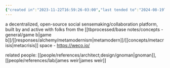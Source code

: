 ```yaml
---
{"created in":"2023-11-22T16:59:26-03:00","last tended to":"2024-08-19T03:38:05-03:00","tags":["tool","sensemaking","socialsensemaking","socialoperatingsystems","project","open-source","tier1"],"dg-publish":true,"permalink":"/projects-and-tools/tools/design/weco/","dgPassFrontmatter":true,"created":"2023-11-22T16:59:26.104-03:00","updated":"2024-08-19T03:44:09.824-03:00"}
---
```


a decentralized, open-source social sensemaking/collaboration platform, built by and active with folks from the [[tbprocessed/base notes/concepts - general/game b\|game b]]/[[responses/alchemy/metamodernism\|metamodern]]/[[concepts/metacrisis\|metacrisis]] space - https://weco.io/

related people: [[people/references/architect;design/gnoman\|gnoman]], [[people/references/lab/james weir\|james weir]]